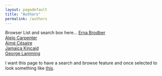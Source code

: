 ```yaml
---
layout: pagedefault
title: "Authors"
permalink: /authors
---
```


Browser List and search box here...
[Erna Brodber](/brodber) <br/>
[Alejo Carpenter](/carpenter) <br/>
[Aimé Césaire](/cesaire) <br/>
[Jamaica Kincaid](/kincaid) <br/>
[George Lamming](/lamming) <br/>


I want this page to have a search and browse feature and once selected to look something like [this](http://mapping-marronage.rll.lsa.umich.edu/flight).
